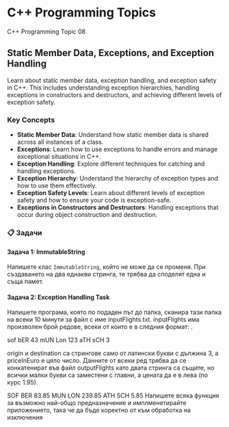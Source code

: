 # C++ Programming Topics

C++ Programming Topic 08

## Static Member Data, Exceptions, and Exception Handling

Learn about static member data, exception handling, and exception safety in C++. This includes understanding exception hierarchies, handling exceptions in constructors and destructors, and achieving different levels of exception safety.

### Key Concepts

- **Static Member Data**: Understand how static member data is shared across all instances of a class.
- **Exceptions**: Learn how to use exceptions to handle errors and manage exceptional situations in C++.
- **Exception Handling**: Explore different techniques for catching and handling exceptions.
- **Exception Hierarchy**: Understand the hierarchy of exception types and how to use them effectively.
- **Exception Safety Levels**: Learn about different levels of exception safety and how to ensure your code is exception-safe.
- **Exceptions in Constructors and Destructors**: Handling exceptions that occur during object construction and destruction.

### 📋 Задачи

#### Задача 1: ImmutableString

Напишете клас `ImmutableString`, който не може да се променя. При създаването на два еднакви стринга, те трябва да споделят една и съща памет.

#### Задача 2: Exception Handling Task
Напишете програма, която по подаден път до папка, сканира тази папка на всеки 10 минути за файл с име inputFlights.txt. inputFlights има произволен брой редове, всеки от които е в следния формат: <origin> <dest> <priceInEuro>.

sof bER 43
mUN Lon 123
aTH sCH 3

origin и destination са стрингове само от латински букви с дължина 3, а priceInEuro е цяло число. Данните от всеки ред трябва да се конкатенират във файл outputFlights като двата стринга са същите, но всички малки букви са заместени с главни, а цената да е в лева (по курс 1.95).

SOF BER 83.85
MUN LON 239.85
ATH SCH 5.85
Напишете всяка функция за възможно най-общо предназначение и имплменетирайте приложението, така че да бъде коректно от към обработка на изключения
